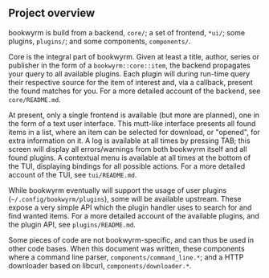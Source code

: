 Project overview
----------------

bookwyrm is build from a backend, `core/`; a set of frontend, `*ui/`; some plugins, `plugins/`; and some components, `components/`.

Core is the integral part of bookwyrm.
Given at least a title, author, series or publisher in the form of a `bookwyrm::core::item`, the backend propagates your query to all available plugins.
Each plugin will during run-time query their respective source for the item of interest and, via a callback, present the found matches for you.
For a more detailed account of the backend, see `core/README.md`.

At present, only a single frontend is available (but more are planned), one in the form of a text user interface.
This mutt-like interface presents all found items in a list, where an item can be selected for download, or "opened", for extra information on it.
A log is available at all times by pressing TAB; this screen will display all errors/warnings from both bookwyrm itself and all found plugins.
A contextual menu is available at all times at the bottom of the TUI, displaying bindings for all possible actions.
For a more detailed account of the TUI, see `tui/README.md`.

While bookwyrm eventually will support the usage of user plugins (`~/.config/bookwyrm/plugins`),
some will be available upstream.
These expose a very simple API which the plugin handler uses to search for and find wanted items.
For a more detailed account of the available plugins, and the plugin API, see `plugins/README.md`.

Some pieces of code are not bookwyrm-specific, and can thus be used in other code bases.
When this document was written, these components where a command line parser, `components/command_line.*`;
and a HTTP downloader based on libcurl, `components/downloader.*`.
